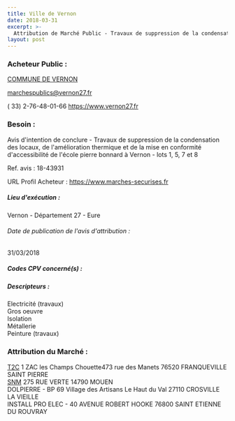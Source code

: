 ```yaml
---
title: Ville de Vernon
date: 2018-03-31
excerpt: >-
  Attribution de Marché Public - Travaux de suppression de la condensation des locaux, de l'amélioration thermique et de la mise en conformité d'accessibilité de l'école Pierre Bonnard à Vernon
layout: post
---
```


### Acheteur Public : 
<a href="/acheteur-134/siren-212706816"> COMMUNE DE VERNON</a><br/>



marchespublics@vernon27.fr

( 33) 2-76-48-01-66
https://www.vernon27.fr
### Besoin :

Avis d'intention de conclure - Travaux de suppression de la condensation des locaux, de l'amélioration thermique et de la mise en conformité d'accessibilité de l'école pierre bonnard à Vernon - lots 1, 5, 7 et 8

Ref. avis : 18-43931

URL Profil Acheteur : https://www.marches-securises.fr

##### Lieu d'exécution :

Vernon - Département 27 - Eure

###### Date de publication de l'avis d'attribution : 
31/03/2018

##### Codes CPV concerné(s) :

##### Descripteurs :
Electricité (travaux) <br/>
Gros oeuvre <br/>
Isolation <br/>
Métallerie <br/>
Peinture (travaux) <br/>

### Attribution du Marché :
<a href="/entreprise-563/siren-453972549"> T2C</a>    1 ZAC les Champs Chouette473 rue des Manets 76520 FRANQUEVILLE SAINT PIERRE <br/>
<a href="/entreprise-559/siren-423622190"> SNM</a>    275 RUE VERTE 14790 MOUEN <br/>
DOLPIERRE - BP 69 Village des Artisans Le Haut du Val 27110 CROSVILLE LA VIEILLE <br/>
INSTALL PRO ELEC - 40 AVENUE ROBERT HOOKE 76800 SAINT ETIENNE DU ROUVRAY <br/>
